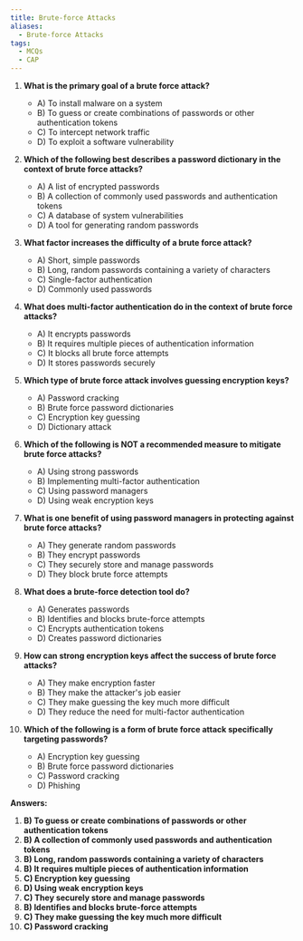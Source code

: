 ```yaml
---
title: Brute-force Attacks
aliases:
  - Brute-force Attacks
tags:
  - MCQs
  - CAP
---
```

1. **What is the primary goal of a brute force attack?**
    
    - A) To install malware on a system
    - B) To guess or create combinations of passwords or other authentication tokens
    - C) To intercept network traffic
    - D) To exploit a software vulnerability
2. **Which of the following best describes a password dictionary in the context of brute force attacks?**
    
    - A) A list of encrypted passwords
    - B) A collection of commonly used passwords and authentication tokens
    - C) A database of system vulnerabilities
    - D) A tool for generating random passwords
3. **What factor increases the difficulty of a brute force attack?**
    
    - A) Short, simple passwords
    - B) Long, random passwords containing a variety of characters
    - C) Single-factor authentication
    - D) Commonly used passwords
4. **What does multi-factor authentication do in the context of brute force attacks?**
    
    - A) It encrypts passwords
    - B) It requires multiple pieces of authentication information
    - C) It blocks all brute force attempts
    - D) It stores passwords securely
5. **Which type of brute force attack involves guessing encryption keys?**
    
    - A) Password cracking
    - B) Brute force password dictionaries
    - C) Encryption key guessing
    - D) Dictionary attack
6. **Which of the following is NOT a recommended measure to mitigate brute force attacks?**
    
    - A) Using strong passwords
    - B) Implementing multi-factor authentication
    - C) Using password managers
    - D) Using weak encryption keys
7. **What is one benefit of using password managers in protecting against brute force attacks?**
    
    - A) They generate random passwords
    - B) They encrypt passwords
    - C) They securely store and manage passwords
    - D) They block brute force attempts
8. **What does a brute-force detection tool do?**
    
    - A) Generates passwords
    - B) Identifies and blocks brute-force attempts
    - C) Encrypts authentication tokens
    - D) Creates password dictionaries
9. **How can strong encryption keys affect the success of brute force attacks?**
    
    - A) They make encryption faster
    - B) They make the attacker's job easier
    - C) They make guessing the key much more difficult
    - D) They reduce the need for multi-factor authentication
10. **Which of the following is a form of brute force attack specifically targeting passwords?**
    
    - A) Encryption key guessing
    - B) Brute force password dictionaries
    - C) Password cracking
    - D) Phishing

**Answers:**

1. **B) To guess or create combinations of passwords or other authentication tokens**
2. **B) A collection of commonly used passwords and authentication tokens**
3. **B) Long, random passwords containing a variety of characters**
4. **B) It requires multiple pieces of authentication information**
5. **C) Encryption key guessing**
6. **D) Using weak encryption keys**
7. **C) They securely store and manage passwords**
8. **B) Identifies and blocks brute-force attempts**
9. **C) They make guessing the key much more difficult**
10. **C) Password cracking**